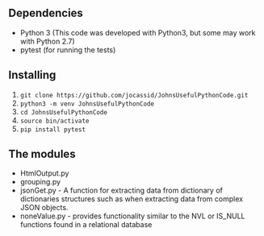 ## Dependencies
* Python 3 (This code was developed with Python3, but some may work with Python 2.7)
* pytest (for running the tests)

## Installing
1. `git clone https://github.com/jocassid/JohnsUsefulPythonCode.git`
2. `python3 -m venv JohnsUsefulPythonCode`
3. `cd JohnsUsefulPythonCode`
4. `source bin/activate`
5. `pip install pytest`

## The modules
* HtmlOutput.py
* grouping.py
* jsonGet.py - A function for extracting data from dictionary of dictionaries structures such as when extracting data from complex JSON objects.
* noneValue.py - provides functionality similar to the NVL or IS_NULL functions found in a relational database
